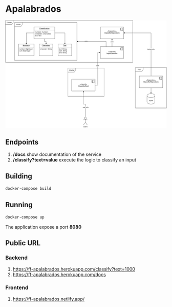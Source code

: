 # Apalabrados

![](diagram.png)

## Endpoints

1. **/docs** show documentation of the service
2. **/classify?text=value** execute the logic to classify an input

## Building

```bash
docker-compose build
```

## Running

```bash
docker-compose up
```
The application expose a port **8080**


## Public URL

### Backend

1. https://ff-apalabrados.herokuapp.com/classify?text=1000
2. https://ff-apalabrados.herokuapp.com/docs

### Frontend

1. https://ff-apalabrados.netlify.app/
